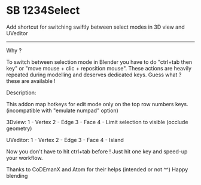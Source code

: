# SB 1234Select

Add shortcut for switching swiftly between select modes in 3D view and UVeditor

--------

Why ?

To switch between selection mode in Blender you have to do "ctrl+tab then key" or "move mouse + clic + reposition mouse". These actions are heavily repeated during modelling and deserves dedicated keys. Guess what ? these are available !

Description:

This addon map hotkeys for edit mode only on the top row numbers keys.
(incompatible with "emulate numpad" option)

3Dview:
1 - Vertex 
2 - Edge 
3 - Face
4 - Limit selection to visible (occlude geometry)

UVeditor:
1 - Vertex
2 - Edge
3 - Face
4 - Island

Now you don't have to hit ctrl+tab before ! Just hit one key and speed-up your workflow.

Thanks to CoDEmanX and Atom for their helps (intended or not ^^)
Happy blending
